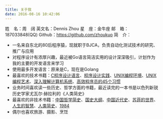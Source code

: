 ```yaml
---
title: 关于我
date: 2016-08-16 10:42:06
---
```

姓　名：周　阔
英文名：Dennis Zhou
星　座：金牛座
邮　箱：187033848(QQ)
Github：https://github.com/zhoukuo
简　介：
* 一名来自东北的80后程序猿，现就职于BJCA，负责自动化测试技术的研究、推广与应用
* 对程序设计有浓厚兴趣，最近被Go语言简洁实用的设计深深吸引，计划作为我的主要的开发语言来学习
* 使用最多开发语言：原来是C，现在是Golang
* 最喜欢的技术书籍：[C程序设计语言](https://book.douban.com/subject/1139336/)、[程序设计实践](https://book.douban.com/subject/1173548/)、[UNIX编程环境](https://book.douban.com/subject/1033144/)、[UNIX编程艺术](https://book.douban.com/subject/1467587/)、[深入理解计算机系统](https://book.douban.com/subject/5333562/)、[高效程序员的45个习惯](https://book.douban.com/subject/4164024/)
* 业务时间喜欢读一些历史、哲学方面的书籍，最近读完的一本书是以色列新锐历史学家尤瓦尔·赫拉利的《人类简史》
* 最喜欢的非技术书籍：[中国哲学简史](https://book.douban.com/subject/20501147/)、[国史大纲](https://book.douban.com/subject/6004630/)、[中国近代史](https://book.douban.com/subject/25913359/)、[苏菲的世界](https://book.douban.com/subject/2284311/)、[人生的智慧](https://book.douban.com/subject/1292409/)、[人类简史](https://book.douban.com/subject/25985021/)、[1984](https://book.douban.com/subject/5299764/)
* 偶尔也喜欢旅游、摄影、烹饪
